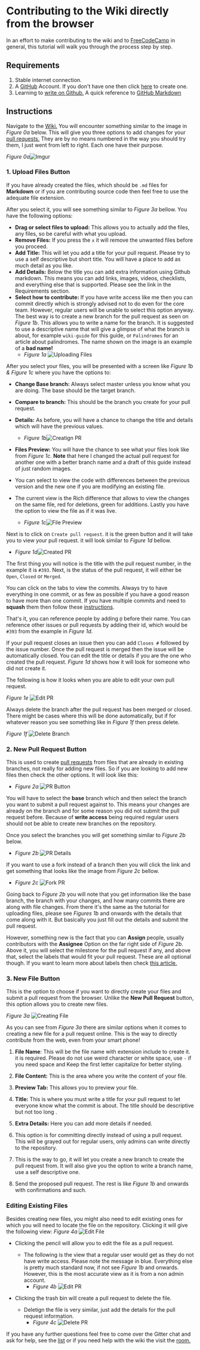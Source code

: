 # Contributing to the Wiki directly from the browser
In an effort to make contributing to the wiki and to [FreeCodeCamp](https://github.com/FreeCodeCamp) in general, this tutorial will walk you through the process step by step.

## Requirements
1. Stable internet connection.
2. A [GitHub](https://github.com) Account. If you don't have one then click [here](https://github.com/join) to create one.
3. Learning to [write on Github.](https://help.github.com/categories/writing-on-github/) A quick reference to [GitHub Markdown](https://github.com/adam-p/markdown-here/wiki/Markdown-Cheatsheet)

## Instructions
Navigate to the [Wiki.](https://github.com/FreeCodeCamp/wiki) You will encounter something similar to the image in _Figure 0a_ below. This will give you three options to add changes for your [pull requests.](https://help.github.com/articles/using-pull-requests/) They are by no means numbered in the way you should try them, I just went from left to right. Each one have their purpose.

_Figure 0a_![Imgur](http://i.imgur.com/6MkwQCx.png)

### 1. Upload Files Button
If you have already created the files, which should be `.md` files for **Markdown** or if you are contributing source code then feel free to use the adequate file extension.

After you select it, you will see something similar to _Figure 3a_ bellow. You have the following options:
- **Drag or select files to upload:** This allows you to actually add the files, any files, so be careful with what you upload.
- **Remove Files:** If you press the `x` it will remove the unwanted files before you proceed.
- **Add Title:** This will let you add a title for your pull request. Please try to use a self descriptive but short title. You will have a place to add as much detail as you like.
- **Add Details:** Below the title you can add extra information using Github markdown. This means you can add links, images, videos, checklists, and everything else that is supported. Please see the link in the Requirements section.
- **Select how to contribute:** If you have write access like me then you can commit directly which is strongly advised not to do even for the core team. However, regular users will be unable to select this option anyway. The best way is to create a new branch for the pull request as seen on _Figure 1b_. This allows you to write a name for the branch. It is suggested to use a descriptive name that will give a glimpse of what the branch is about, for example `wiki-guide` for this guide, or `Palindromes` for an article about palindromes. The name shown on the image is an example of a **bad name!**
  - _Figure 1a_ ![Uploading Files](http://i.imgur.com/PJ2kp5k.png)

After you select your files, you will be presented with a screen like _Figure 1b & Figure 1c_ where you have the options to:
- **Change Base branch:** Always select master unless you know what you are doing. The base should be the target branch.
- **Compare to branch:** This should be the branch you create for your pull request.
- **Details:** As before, you will have a chance to change the title and details which will have the previous values.
  - _Figure 1b_![Creatign PR](http://i.imgur.com/rHfSVcX.png)

- **Files Preview:** You will have the chance to see what your files look like from _Figure 1c_. **Note** that here I changed the actual pull request for another one with a better branch name and a draft of this guide instead of just random images.
- You can select to view the code with differences between the previous version and the new one if you are modifying an existing file.
- The current view is the Rich difference that allows to view the changes on the same file, red for deletions, green for additions.  Lastly you have the option to view the file as if it was live.
  - _Figure 1c_![File Preview](http://i.imgur.com/oYS8ZNr.png)

Next is to click on `Create pull request`. it is the green button and it will take you to view your pull request. it will look similar to _Figure 1d_ bellow.
- _Figure 1d_![Created PR](http://i.imgur.com/PSx5NPU.png)

The first thing you will notice is the title with the pull request number, in the example it is `#393`. Next, is the status of the pull request, it will either be `Open`, `Closed` or `Merged`.

You can click on the tabs to view the commits. Always try to have everything in one commit, or as few as possible if you have a good reason to have more than one commit. If you have multiple commits and need to **squash** them then follow these [instructions](https://github.com/freecodecamp/freecodecamp/wiki/git-rebase#squashing-multiple-commits-into-one).

That's it, you can reference people by adding `@` before their name. You can reference other issues or pull requests by adding their id, which would be `#393` from the example in _Figure 1d_.

If your pull request closes an issue then you can add `Closes #` followed by the issue number. Once the pull request is merged then the issue will be automatically closed. You can edit the title or details if you are the one who created the pull request. _Figure 1d_ shows how it will look for someone who did not create it.

The following is how it looks when you are able to edit your own pull request.

_Figure 1e_ ![Edit PR](http://i.imgur.com/NPgXkiz.png)

Always delete the branch after the pull request has been merged or closed. There might be cases where this will be done automatically, but if for whatever reason you see something like in _Figure 1f_ then press delete.

_Figure 1f_ ![Delete Branch](http://i.imgur.com/vePGN3Y.png)

### 2. New Pull Request Button
This is used to create [pull requests](https://github.com/FreeCodeCamp/FreeCodeCamp/wiki/How-To-Create-A-Pull-Request-for-Free-Code-Camp) from files that are already in existing branches, not really for adding new files. So if you are looking to add new files then check the other options. It will look like this:
- _Figure 2a_ ![PR Button](http://i.imgur.com/WryvU3P.png)

You will have to select the **base** branch which and then select the branch you want to submit a pull request against to. This means your changes are already on the branch and for some reason you did not submit the pull request before. Because of **write access** being required regular users should not be able to create new branches on the repository.

Once you select the branches you will get something similar to _Figure 2b_ below.
- _Figure 2b_ ![PR Details](http://i.imgur.com/omG75qe.png)

If you want to use a fork instead of a branch then you will click the link and get something that looks like the image from _Figure 2c_ bellow.
- _Figure 2c_ ![Fork PR](http://i.imgur.com/0PmVLDL.png)

Going back to _Figure 2b_ you will note that you get information like the base branch, the branch with your changes, and how many commits there are along with file changes. From there it's the same as the tutorial for uploading files, please see _Figures 1b_ and onwards with the details that come along with it. But basically you just fill out the details and submit the pull request.

However, something new is the fact that you can **Assign** people, usually contributors with the **Assignee** Option on the far right side of _Figure 2b_. Above it, you will select the milestone for the pull request if any, and above that, select the labels that would fit your pull request. These are all optional though. If you want to learn more about labels then check [this article.](https://github.com/FreeCodeCamp/FreeCodeCamp/wiki/Select-Issues-for-Contributing-Using-Labels)

### 3. New File Button
This is the option to choose if you want to directly create your files and submit a pull request from the browser. Unlike the **New Pull Request** button, this option allows you to create new files.

_Figure 3a_ ![Creating File](http://i.imgur.com/ZpREhd5.png)

As you can see from _Figure 3a_ there are similar options when it comes to creating a new file for a pull request online. This is the way to directly contribute from the web, even from your smart phone!
1. **File Name**: This will be the file name with extension include to create it. it is required. Please do not use weird character or white space, use `-` if you need space and Keep the first letter capitalize for better styling.

2. **File Content:** This is the area where you write the content of your file.
3. **Preview Tab:** This allows you to preview your file.

4. **Title:** This is where you must write a title for your pull request to let everyone know what the commit is about. The title should be descriptive but not too long .

5. **Extra Details:** Here you can add more details if needed.

6. This option is for committing directly instead of using a pull request. This will be grayed out for regular users, only admins can write directly to the repository.

7. This is the way to go, it will let you create a new branch to create the pull request from. It will also give you the option to write a branch name, use a self descriptive one.

8. Send the proposed pull request. The rest is like _Figure 1b_ and onwards with confirmations and such.

### Editing Existing Files
Besides creating new files, you might also need to edit existing ones for which you will need to locate the file on the repository. Clicking it will give the following view: _Figure 4a_ ![Edit File](http://i.imgur.com/equ8XG7.png)
- Clicking the pencil will allow you to edit the file as a pull request.
  - The following is the view that a regular user would get as they do not have write access. Please note the message in blue. Everything else is pretty much standard now, if not see _Figure 1b_ and onwards. However, this is the most accurate view as it is from a non admin account.
    - _Figure 4b_ ![Edit PR](http://i.imgur.com/tTF7oY2.png)

- Clicking the trash bin will create a pull request to delete the file.
  - Deletign the file is very similar, just add the details for the pull request information.
    - _Figure 4c_ ![Delete PR](http://i.imgur.com/WQCCsre.png)

If you have any further questions feel free to come over the Gitter chat and ask for help, see the [list](https://github.com/FreeCodeCamp/FreeCodeCamp/wiki/Official-Free-Code-Camp-Chat-Rooms) or if you need help with the wiki the visit the [room.](https://gitter.im/FreeCodeCamp/Wiki)
